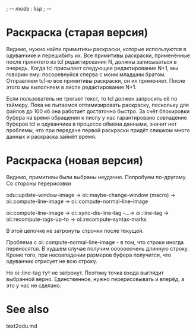 ﻿; -*- mode : lisp ; -*-

Раскраска (старая версия)
=========

Видимо, нужно найти примитивы раскраски, которые используются в одуванчике и перешибить их. Все примитивы раскраски, применённые после принятого из tcl редактирования N, должны записываться в очередь. Когда tcl присылает следующее редактирование N+1, мы говорим ему: посоревнуйся сперва с моим младшим братом. Отправляем tcl-ю все примитивы раскраски, он их применяет. После этого мы выполняем в лиспе редактирование N+1. 

Если пользователь не трогает текст, то tcl должен запросить её по таймеру. Пока не пытаемся оптимизировать раскраску, поскольку для файлов до 100 кб она работает достаточно быстро. За счёт блокировки буфера на время обращения к лиспу у нас гарантировано совпадение буферов tcl и одуванчика в процессе обмена данными, значит нет проблемы, что при передаче первой раскраски придёт слишком много данных и раскраска займёт время. 


Раскраска (новая версия)
=========
Видимо, примитивы были выбраны неудачно. Попробуем по-другому.
Со стороны перерисовки

odu::update-window-image -> oi::maybe-change-window (macro) -> oi::compute-line-image -> oi::compute-normal-line-image

oi::compute-line-image -> oi::sync-dis-line-tag -...-> oi::line-tag -> oi::recompute-tags-up-to -> oi::recompute-syntax-marks

В этой цепочке не затронуты строчки после текущей. 

Проблема с oi::compute-normal-line-image - в том, что строки иногда переносятся.
В худшем случае получим ооооооочень длинную строку. Кроме того, при несовпадении размеров буфера получится, что одуванчик отрисует не всю строку.

Но oi::line-tag тут не затронут.
Поэтому точка входа выглядит выбранной верно. Единственное, нужно перерисовывать и вперёд, а это у нас не сделано. 


See also
========
text2odu.md
